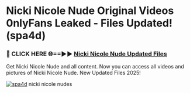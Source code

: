 # Nicki Nicole Nude Original Videos 0nlyFans Leaked - Files Updated! (spa4d)

<h3>🔴 CLICK HERE 🌐==►► <a href="https://tinyurl.com/yc6ubb5a" rel="nofollow">Nicki Nicole Nude Updated Files</a></h3>

Get Nicki Nicole Nude and all content. Now you can access all videos and pictures of Nicki Nicole Nude. New Updated Files 2025!

[![spa4d](https://i.imgur.com/7eu0CRL.gif)](https://tinyurl.com/yc6ubb5a)
nicki nicole nudes